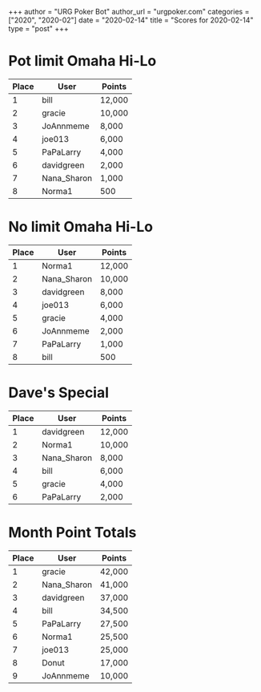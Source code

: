 +++
author = "URG Poker Bot"
author_url = "urgpoker.com"
categories = ["2020", "2020-02"]
date = "2020-02-14"
title = "Scores for 2020-02-14"
type = "post"
+++
# Pot limit Omaha Hi-Lo

| Place | User | Points |
|-------|------|--------|
| 1 | bill | 12,000 |
| 2 | gracie | 10,000 |
| 3 | JoAnnmeme | 8,000 |
| 4 | joe013 | 6,000 |
| 5 | PaPaLarry | 4,000 |
| 6 | davidgreen | 2,000 |
| 7 | Nana_Sharon | 1,000 |
| 8 | Norma1 | 500 |

# No limit Omaha Hi-Lo

| Place | User | Points |
|-------|------|--------|
| 1 | Norma1 | 12,000 |
| 2 | Nana_Sharon | 10,000 |
| 3 | davidgreen | 8,000 |
| 4 | joe013 | 6,000 |
| 5 | gracie | 4,000 |
| 6 | JoAnnmeme | 2,000 |
| 7 | PaPaLarry | 1,000 |
| 8 | bill | 500 |

# Dave's Special

| Place | User | Points |
|-------|------|--------|
| 1 | davidgreen | 12,000 |
| 2 | Norma1 | 10,000 |
| 3 | Nana_Sharon | 8,000 |
| 4 | bill | 6,000 |
| 5 | gracie | 4,000 |
| 6 | PaPaLarry | 2,000 |

# Month Point Totals

| Place | User | Points |
|-------|------|--------|
| 1 | gracie | 42,000 |
| 2 | Nana_Sharon | 41,000 |
| 3 | davidgreen | 37,000 |
| 4 | bill | 34,500 |
| 5 | PaPaLarry | 27,500 |
| 6 | Norma1 | 25,500 |
| 7 | joe013 | 25,000 |
| 8 | Donut | 17,000 |
| 9 | JoAnnmeme | 10,000 |
